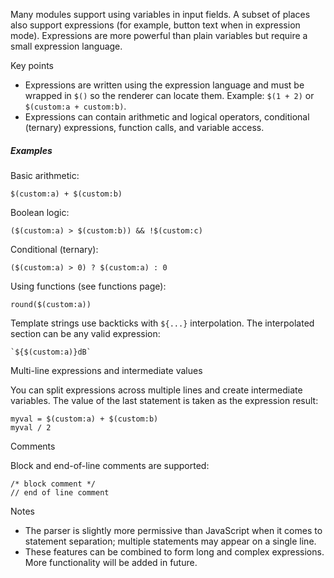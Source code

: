 Many modules support using variables in input fields. A subset of places also support expressions (for example, button text when in expression mode). Expressions are more powerful than plain variables but require a small expression language.

Key points

- Expressions are written using the expression language and must be wrapped in `$()` so the renderer can locate them. Example: `$(1 + 2)` or `$(custom:a + custom:b)`.
- Expressions can contain arithmetic and logical operators, conditional (ternary) expressions, function calls, and variable access.

##### Examples

Basic arithmetic:

```
$(custom:a) + $(custom:b)
```

Boolean logic:

```
($(custom:a) > $(custom:b)) && !$(custom:c)
```

Conditional (ternary):

```
($(custom:a) > 0) ? $(custom:a) : 0
```

Using functions (see functions page):

```
round($(custom:a))
```

Template strings use backticks with `${...}` interpolation. The interpolated section can be any valid expression:

```
`${$(custom:a)}dB`
```

Multi-line expressions and intermediate values

You can split expressions across multiple lines and create intermediate variables. The value of the last statement is taken as the expression result:

```
myval = $(custom:a) + $(custom:b)
myval / 2
```

Comments

Block and end-of-line comments are supported:

```
/* block comment */
// end of line comment
```

Notes

- The parser is slightly more permissive than JavaScript when it comes to statement separation; multiple statements may appear on a single line.
- These features can be combined to form long and complex expressions. More functionality will be added in future.
